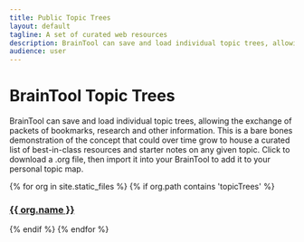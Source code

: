 ```yaml
---
title: Public Topic Trees
layout: default
tagline: A set of curated web resources
description: BrainTool can save and load individual topic trees, allowing the exchange of bookmarks, research and other information. This is a list of public topic trees
audience: user
---
```


# BrainTool Topic Trees

BrainTool can save and load individual topic trees, allowing the exchange of packets of bookmarks, research and other information. This is a bare bones demonstration of the concept that could over time grow to house a curated list of best-in-class resources and starter notes on any given topic. Click to download a .org file, then import it into your BrainTool to add it to your personal topic map.

{% for org in site.static_files %}
    {% if org.path contains 'topicTrees' %}
<h3>
<a href="{{ site.baseurl }}{{ org.path }}">{{ org.name }}</a>
</h3>
    {% endif %}
{% endfor %}
